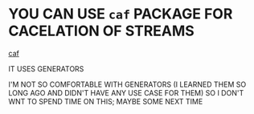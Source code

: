 # YOU CAN USE `caf` PACKAGE FOR CACELATION OF STREAMS

[caf](https://www.npmjs.com/package/caf)

IT USES GENERATORS

I'M NOT SO COMFORTABLE WITH GENERATORS (I LEARNED THEM SO LONG AGO AND DIDN'T HAVE ANY USE CASE FOR THEM) SO I DON'T WNT TO SPEND TIME ON THIS; MAYBE SOME NEXT TIME

